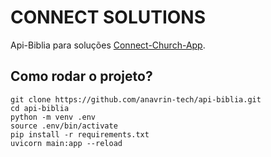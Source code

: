 # CONNECT SOLUTIONS

Api-Biblia para soluções [Connect-Church-App][1].

## Como rodar o projeto?

```
git clone https://github.com/anavrin-tech/api-biblia.git
cd api-biblia
python -m venv .env
source .env/bin/activate
pip install -r requirements.txt
uvicorn main:app --reload
```

[1]: https://connect-church.com.br/